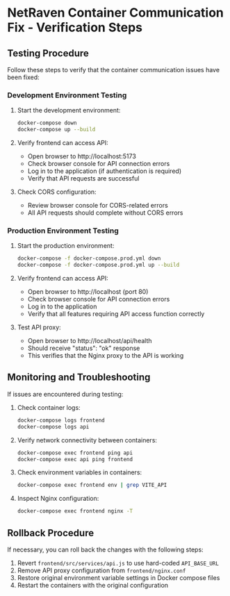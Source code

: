# NetRaven Container Communication Fix - Verification Steps

## Testing Procedure

Follow these steps to verify that the container communication issues have been fixed:

### Development Environment Testing

1. Start the development environment:
   ```bash
   docker-compose down
   docker-compose up --build
   ```

2. Verify frontend can access API:
   - Open browser to http://localhost:5173
   - Check browser console for API connection errors
   - Log in to the application (if authentication is required)
   - Verify that API requests are successful

3. Check CORS configuration:
   - Review browser console for CORS-related errors
   - All API requests should complete without CORS errors

### Production Environment Testing

1. Start the production environment:
   ```bash
   docker-compose -f docker-compose.prod.yml down
   docker-compose -f docker-compose.prod.yml up --build
   ```

2. Verify frontend can access API:
   - Open browser to http://localhost (port 80)
   - Check browser console for API connection errors
   - Log in to the application
   - Verify that all features requiring API access function correctly

3. Test API proxy:
   - Open browser to http://localhost/api/health
   - Should receive "status": "ok" response
   - This verifies that the Nginx proxy to the API is working

## Monitoring and Troubleshooting

If issues are encountered during testing:

1. Check container logs:
   ```bash
   docker-compose logs frontend
   docker-compose logs api
   ```

2. Verify network connectivity between containers:
   ```bash
   docker-compose exec frontend ping api
   docker-compose exec api ping frontend
   ```

3. Check environment variables in containers:
   ```bash
   docker-compose exec frontend env | grep VITE_API
   ```

4. Inspect Nginx configuration:
   ```bash
   docker-compose exec frontend nginx -T
   ```

## Rollback Procedure

If necessary, you can roll back the changes with the following steps:

1. Revert `frontend/src/services/api.js` to use hard-coded `API_BASE_URL`
2. Remove API proxy configuration from `frontend/nginx.conf`
3. Restore original environment variable settings in Docker compose files
4. Restart the containers with the original configuration 